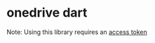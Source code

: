 # onedrive dart

Note: Using this library requires an [access token](https://learn.microsoft.com/en-us/graph/auth-v2-user?tabs=http)